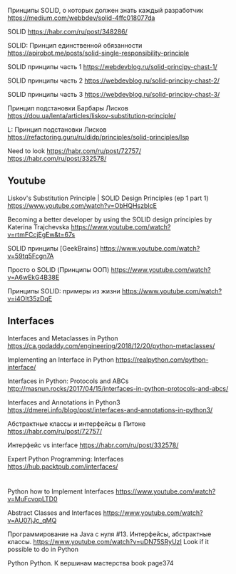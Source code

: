 Принципы SOLID, о которых должен знать каждый разработчик
https://medium.com/webbdev/solid-4ffc018077da

SOLID
https://habr.com/ru/post/348286/

SOLID: Принцип единственной обязанности
https://apirobot.me/posts/solid-single-responsibility-principle

SOLID принципы часть 1
https://webdevblog.ru/solid-principy-chast-1/

SOLID принципы часть 2
https://webdevblog.ru/solid-principy-chast-2/

SOLID принципы часть 3
https://webdevblog.ru/solid-principy-chast-3/

Принцип подстановки Барбары Лисков
https://dou.ua/lenta/articles/liskov-substitution-principle/

L: Принцип подстановки Лисков
https://refactoring.guru/ru/didp/principles/solid-principles/lsp

Need to look
https://habr.com/ru/post/72757/
https://habr.com/ru/post/332578/


## Youtube

Liskov's Substitution Principle | SOLID Design Principles (ep 1 part 1)
https://www.youtube.com/watch?v=ObHQHszbIcE

Becoming a better developer by using the SOLID design principles by Katerina Trajchevska
https://www.youtube.com/watch?v=rtmFCcjEgEw&t=67s

SOLID принципы [GeekBrains]
https://www.youtube.com/watch?v=59tq5Fcgn7A

Просто о SOLID (Принципы ООП)
https://www.youtube.com/watch?v=A6wEkG4B38E

Принципы SOLID: примеры из жизни
https://www.youtube.com/watch?v=i4OIt35zDqE

## Interfaces
Interfaces and Metaclasses in Python
https://ca.godaddy.com/engineering/2018/12/20/python-metaclasses/

Implementing an Interface in Python
https://realpython.com/python-interface/

Interfaces in Python: Protocols and ABCs
http://masnun.rocks/2017/04/15/interfaces-in-python-protocols-and-abcs/

Interfaces and Annotations in Python3
https://dmerej.info/blog/post/interfaces-and-annotations-in-python3/

Абстрактные классы и интерфейсы в Питоне
https://habr.com/ru/post/72757/

Интерфейс vs interface
https://habr.com/ru/post/332578/

Expert Python Programming: Interfaces
https://hub.packtpub.com/interfaces/

#

Python how to Implement Interfaces
https://www.youtube.com/watch?v=MuFcvopLTD0

Abstract Classes and Interfaces
https://www.youtube.com/watch?v=AU07jJc_qMQ

Программирование на Java с нуля #13. Интерфейсы, абстрактные классы.
https://www.youtube.com/watch?v=uDN75SRyUzI
Look if it possible to do in Python

Python Python. К вершинам мастерства  book
page374


